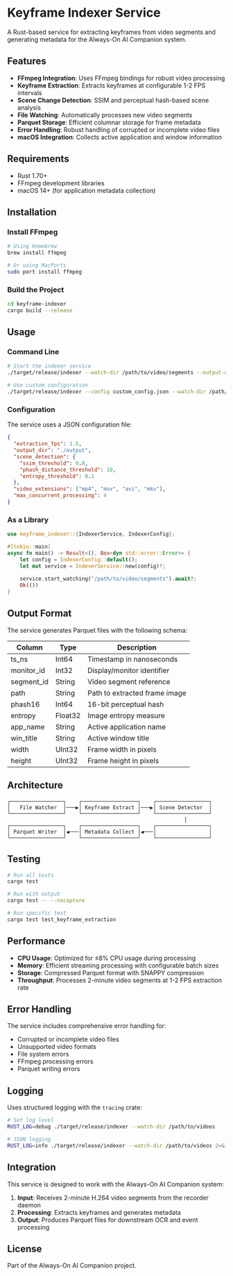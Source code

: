 # Keyframe Indexer Service

A Rust-based service for extracting keyframes from video segments and generating metadata for the Always-On AI Companion system.

## Features

- **FFmpeg Integration**: Uses FFmpeg bindings for robust video processing
- **Keyframe Extraction**: Extracts keyframes at configurable 1-2 FPS intervals
- **Scene Change Detection**: SSIM and perceptual hash-based scene analysis
- **File Watching**: Automatically processes new video segments
- **Parquet Storage**: Efficient columnar storage for frame metadata
- **Error Handling**: Robust handling of corrupted or incomplete video files
- **macOS Integration**: Collects active application and window information

## Requirements

- Rust 1.70+
- FFmpeg development libraries
- macOS 14+ (for application metadata collection)

## Installation

### Install FFmpeg

```bash
# Using Homebrew
brew install ffmpeg

# Or using MacPorts
sudo port install ffmpeg
```

### Build the Project

```bash
cd keyframe-indexer
cargo build --release
```

## Usage

### Command Line

```bash
# Start the indexer service
./target/release/indexer --watch-dir /path/to/video/segments --output-dir ./output

# Use custom configuration
./target/release/indexer --config custom_config.json --watch-dir /path/to/videos
```

### Configuration

The service uses a JSON configuration file:

```json
{
  "extraction_fps": 1.5,
  "output_dir": "./output",
  "scene_detection": {
    "ssim_threshold": 0.8,
    "phash_distance_threshold": 10,
    "entropy_threshold": 0.1
  },
  "video_extensions": ["mp4", "mov", "avi", "mkv"],
  "max_concurrent_processing": 4
}
```

### As a Library

```rust
use keyframe_indexer::{IndexerService, IndexerConfig};

#[tokio::main]
async fn main() -> Result<(), Box<dyn std::error::Error>> {
    let config = IndexerConfig::default();
    let mut service = IndexerService::new(config)?;
    
    service.start_watching("/path/to/video/segments").await?;
    Ok(())
}
```

## Output Format

The service generates Parquet files with the following schema:

| Column | Type | Description |
|--------|------|-------------|
| ts_ns | Int64 | Timestamp in nanoseconds |
| monitor_id | Int32 | Display/monitor identifier |
| segment_id | String | Video segment reference |
| path | String | Path to extracted frame image |
| phash16 | Int64 | 16-bit perceptual hash |
| entropy | Float32 | Image entropy measure |
| app_name | String | Active application name |
| win_title | String | Active window title |
| width | UInt32 | Frame width in pixels |
| height | UInt32 | Frame height in pixels |

## Architecture

```
┌─────────────────┐    ┌──────────────────┐    ┌─────────────────┐
│   File Watcher  │───▶│ Keyframe Extract │───▶│ Scene Detector  │
└─────────────────┘    └──────────────────┘    └─────────────────┘
                                                         │
┌─────────────────┐    ┌──────────────────┐    ┌─────────────────┐
│ Parquet Writer  │◀───│ Metadata Collect │◀───│                 │
└─────────────────┘    └──────────────────┘    └─────────────────┘
```

## Testing

```bash
# Run all tests
cargo test

# Run with output
cargo test -- --nocapture

# Run specific test
cargo test test_keyframe_extraction
```

## Performance

- **CPU Usage**: Optimized for ≤8% CPU usage during processing
- **Memory**: Efficient streaming processing with configurable batch sizes
- **Storage**: Compressed Parquet format with SNAPPY compression
- **Throughput**: Processes 2-minute video segments at 1-2 FPS extraction rate

## Error Handling

The service includes comprehensive error handling for:

- Corrupted or incomplete video files
- Unsupported video formats
- File system errors
- FFmpeg processing errors
- Parquet writing errors

## Logging

Uses structured logging with the `tracing` crate:

```bash
# Set log level
RUST_LOG=debug ./target/release/indexer --watch-dir /path/to/videos

# JSON logging
RUST_LOG=info ./target/release/indexer --watch-dir /path/to/videos 2>&1 | jq
```

## Integration

This service is designed to work with the Always-On AI Companion system:

1. **Input**: Receives 2-minute H.264 video segments from the recorder daemon
2. **Processing**: Extracts keyframes and generates metadata
3. **Output**: Produces Parquet files for downstream OCR and event processing

## License

Part of the Always-On AI Companion project.